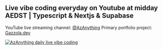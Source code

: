 ## Live vibe coding everyday on Youtube at midday AEDST | Typescript & Nextjs & Supabase
YouTube live streaming channel: [@AzAnything](https://www.youtube.com/@AzAnything)
Primary portfolio project: [Gazzola.dev](https://gazzola.dev)

[![AzAnything daily live vibe coding](https://github.com/user-attachments/assets/2aff023d-ac45-431a-be82-0b6af053c352)](https://www.youtube.com/@AzAnything)
